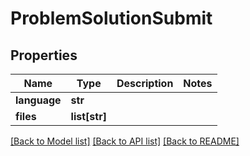 # ProblemSolutionSubmit

## Properties
Name | Type | Description | Notes
------------ | ------------- | ------------- | -------------
**language** | **str** |  | 
**files** | **list[str]** |  | 

[[Back to Model list]](../README.md#documentation-for-models) [[Back to API list]](../README.md#documentation-for-api-endpoints) [[Back to README]](../README.md)


